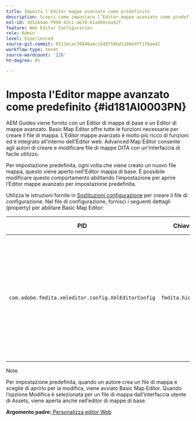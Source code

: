 ```yaml
---
title: Imposta l'Editor mappe avanzato come predefinito
description: Scopri come impostare l’Editor mappe avanzato come predefinito
exl-id: 365264ab-f990-42c1-ab79-61a40ecea42f
feature: Web Editor Configuration
role: Admin
level: Experienced
source-git-commit: 0513ecac38840a4cc649758bd1180edff1f8aed1
workflow-type: tm+mt
source-wordcount: '226'
ht-degree: 0%

---
```


# Imposta l&#39;Editor mappe avanzato come predefinito {#id181AI0003PN}

AEM Guides viene fornito con un Editor di mappe di base e un Editor di mappe avanzato. Basic Map Editor offre tutte le funzioni necessarie per creare il file di mappa. L’Editor mappe avanzato è molto più ricco di funzioni ed è integrato all’interno dell’Editor web. Advanced Map Editor consente agli autori di creare e modificare file di mappe DITA con un&#39;interfaccia di facile utilizzo.

Per impostazione predefinita, ogni volta che viene creato un nuovo file mappa, questo viene aperto nell&#39;Editor mappa di base. È possibile modificare questo comportamento abilitando l’impostazione per aprire l’Editor mappe avanzato per impostazione predefinita.

Utilizza le istruzioni fornite in [Sostituzioni configurazione](download-install-additional-config-override.md#) per creare il file di configurazione. Nel file di configurazione, fornisci i seguenti dettagli \(property\) per abilitare Basic Map Editor:

| PID | Chiave proprietà | Valore proprietà |
|---|------------|--------------|
| `com.adobe.fmdita.xmleditor.config.XmlEditorConfig` | ``fmdita.hide.oldmapeditor`` | Booleano \(true/false\). Se si desidera utilizzare l&#39;Editor mapping avanzato per impostazione predefinita, impostare questa proprietà su true.<br> **Valore predefinito**: false |

>[!NOTE]
>
> Per impostazione predefinita, quando un autore crea un file di mappa e sceglie di aprirlo per la modifica, viene avviato Basic Map Editor. Quando l’opzione Modifica è selezionata per un file di mappa dall’interfaccia utente di Assets, viene aperta anche nell’editor di mappe di base.

**Argomento padre:**[ Personalizza editor Web](conf-web-editor.md)
